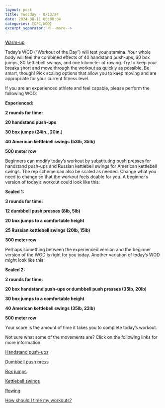 ```yaml
---
layout: post
title: Tuesday - 8/13/24
date: 2024-08-11 00:00:04
categories: [CFC,WOD]
excerpt_separator: <!--more-->
---
```

[Warm-up](https://communityfitnessclub.wixsite.com/website/post/basic-full-body-warm-up)

Today’s WOD (“Workout of the Day”) will test your stamina. Your whole body will feel the combined effects of 40 handstand push-ups, 60 box jumps, 80 kettlebell swings, and one kilometer of rowing. Try to keep your breaks short and move through the workout as quickly as possible. Be smart, though! Pick scaling options that allow you to keep moving and are appropriate for your current fitness level.

If you are an experienced athlete and feel capable, please perform the following WOD:

**Experienced:**

**2 rounds for time:**

**20 handstand push-ups**

**30 box jumps (24in., 20in.)**

**40 American kettlebell swings (53lb, 35lb)**

**500 meter row**
<!--more-->

Beginners can modify today’s workout by substituting push presses for handstand push-ups and Russian kettlebell swings for American kettlebell swings. The rep scheme can also be scaled as needed. Change what you need to change so that the workout feels doable for you. A beginner’s version of today’s workout could look like this:

**Scaled 1:**

**3 rounds for time:**

**12 dumbbell push presses (8lb, 5lb)**

**20 box jumps to a comfortable height**

**25 Russian kettlebell swings (20lb, 15lb)**

**300 meter row**

Perhaps something between the experienced version and the beginner version of the WOD is right for you today. Another variation of today’s WOD might look like this:

**Scaled 2:**

**2 rounds for time:**

**20 box handstand push-ups or dumbbell push presses (35lb, 20lb)**

**30 box jumps to a comfortable height**

**40 American kettlebell swings (35lb, 22lb)**

**500 meter row**

Your score is the amount of time it takes you to complete today’s workout. 

Not sure what some of the movements are? Click on the following links for more information:

[Handstand push-ups](https://communityfitnessclub.wixsite.com/website/post/handstand-push-ups) 

[Dumbbell push press](https://communityfitnessclub.wixsite.com/website/post/dumbbell-push-press)

[Box jumps](https://communityfitnessclub.wixsite.com/website/post/box-jumps)

[Kettlebell swings](https://communityfitnessclub.wixsite.com/website/post/kettlebell-swings) 

[Rowing](https://communityfitnessclub.wixsite.com/website/post/rowing)

[How should I time my workouts?](https://communityfitnessclub.wixsite.com/website/post/how-should-i-time-my-workouts)
